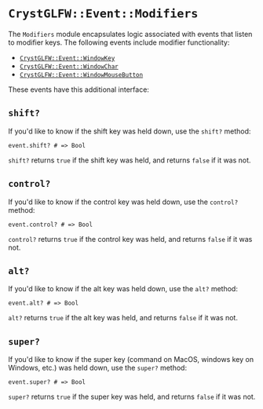 # `CrystGLFW::Event::Modifiers`

The `Modifiers` module encapsulates logic associated with events that listen to modifier keys. The following events include modifier functionality:

- [`CrystGLFW::Event::WindowKey`](/deep-dive/events/windowkey.md)
- [`CrystGLFW::Event::WindowChar`](/deep-dive/events/windowcharacter.md)
- [`CrystGLFW::Event::WindowMouseButton`](/deep-dive/events/windowmousebutton.md)

These events have this additional interface:

## `shift?`

If you'd like to know if the shift key was held down, use the `shift?` method:

```crystal
event.shift? # => Bool
```

`shift?` returns `true` if the shift key was held, and returns `false` if it was not.

## `control?`

If you'd like to know if the control key was held down, use the `control?` method:

```crystal
event.control? # => Bool
```

`control?` returns `true` if the control key was held, and returns `false` if it was not.

## `alt?`

If you'd like to know if the alt key was held down, use the `alt?` method:

```crystal
event.alt? # => Bool
```

`alt?` returns `true` if the alt key was held, and returns `false` if it was not.

## `super?`

If you'd like to know if the super key (command on MacOS, windows key on Windows, etc.) was held down, use the `super?` method:

```crystal
event.super? # => Bool
```

`super?` returns `true` if the super key was held, and returns `false` if it was not.



